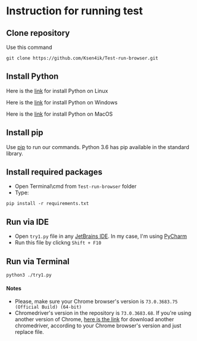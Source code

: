 # Instruction for running test 


## Clone repository

Use this command
```commandline
git clone https://github.com/Ksen4ik/Test-run-browser.git
```



## Install Python

Here is the [link](https://www.python.org/downloads/source/) for install Python on Linux

Here is the [link](https://www.python.org/downloads/windows/) for install Python on Windows

Here is the [link](https://www.python.org/downloads/mac-osx/) for install Python on MacOS


## Install pip

Use [pip](https://pip.pypa.io/en/latest/installing/) to run our commands. Python 3.6 has pip available in the standard library. 


## Install required packages

- Open Terminal\cmd from ```Test-run-browser``` folder
- Type:
```commandline
pip install -r requirements.txt
```




## Run via IDE

- Open ```try1.py``` file in any [JetBrains IDE](https://www.jetbrains.com/). In my case, I'm using [PyCharm](https://www.jetbrains.com/pycharm/?fromMenu)
- Run this file by clickng ```Shift + F10```


## Run via Terminal

```commandline
python3 ./try1.py
```


#### Notes

- Please, make sure your Chrome browser's version is ```73.0.3683.75 (Official Build) (64-bit)```
- Chromedriver's version in the repository is ```73.0.3683.68```. If you're using another version of Chrome, [here is the link](http://chromedriver.chromium.org/) for download another chromedriver, according to your Chrome browser's version and just replace file.




 